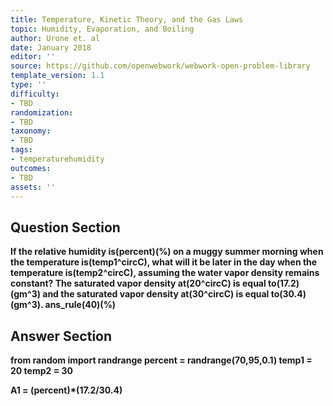 ```yaml
---
title: Temperature, Kinetic Theory, and the Gas Laws
topic: Humidity, Evaporation, and Boiling
author: Urone et. al
date: January 2018
editor: ''
source: https://github.com/openwebwork/webwork-open-problem-library
template_version: 1.1
type: ''
difficulty:
- TBD
randomization:
- TBD
taxonomy:
- TBD
tags:
- temperaturehumidity
outcomes:
- TBD
assets: ''
---
```


## Question Section 

<b>
If the relative humidity is(percent)(%) on a muggy summer morning when the temperature is(temp1^circC), what will it be later in the day when the temperature is(temp2^circC), assuming the water vapor density remains constant? The saturated vapor density at(20^circC) is equal to(17.2)(gm^3) and the saturated vapor density at(30^circC) is equal to(30.4)(gm^3).
ans_rule(40)(%)



## Answer Section

from random import randrange
percent = randrange(70,95,0.1)
temp1 = 20
temp2 = 30

A1 = (percent)*(17.2/30.4)